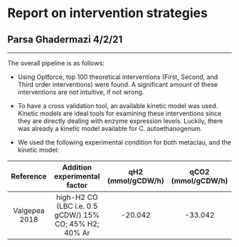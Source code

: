 # Report on intervention strategies
## Parsa Ghadermazi 4/2/21

-----
The overall pipeline is as follows:

* Using Optforce, top 100 theoretical interventions (First, Second, and Third order interventions) were found. A significant amount of these interventions are not intuitive, if not wrong.

* To have a cross validation tool, an available kinetic model was used. Kinetic models are
ideal tools for examining these interventions since they are directly dealing with enzyme expression levels. Luckily, there was already a kinetic model available for C. autoethanogenum.

* We used the following experimental condition for both metaclau, and the kinetic model:

| Reference  | Addition experimental factor | qH2 (mmol/gCDW/h) |qCO2 (mmol/gCDW/h)|
| :---------: | :-----------------------------: | :----------: | :-----: |
| Valgepea 2018|	high-H2 CO (LBC  i.e. 0.5 gCDW/)	15% CO; 45% H2; 40% Ar|	-20.042 | -33.042|	1.083	9.042	0	0.04

